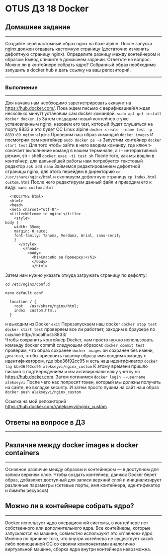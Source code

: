 # OTUS ДЗ 18 Docker

## Домашнее задание
----------------------------------------
Создайте свой кастомный образ nginx на базе alpine. После запуска nginx должен отдавать кастомную страницу (достаточно изменить дефолтную страницу nginx). Определите разницу между контейнером и образом Вывод опишите в домашнем задании. Ответьте на вопрос: Можно ли в контейнере собрать ядро? Собранный образ необходимо запушить в docker hub и дать ссылку на ваш репозиторий.

--------------------------------------------------
### Выполнение
----------------------------------------------------------
Для начала нам необходимо зарегистрировать аккаунт на https://hub.docker.com/. Пока ждем письмо с верификацией(я ждал несколько минут) установим сам docker командой:
``sudo apt-get install docker docker.io``
Затем создадим новый контейнер с уже установленным nginx, назовем его test, который будет слушаться на порту 8833 и это будет ОС Linux alpine
``docker create --name test -p 8833:80 nginx:alpine``
Проверим наш образ командой
``docker images``
И посмотрим сам контейнер
``sudo docker ps -a``
Запустим контейнер
``docker start test``
Для того чтобы зайти в него вводим команду, где ключ t- означает выполнение команд в нашем терминале, а i - интерактивный режим, sh - shell
``docker exec -ti test sh``
После того, как мы вошли в контейнер, для дальнейшей работы нам потребуется текстовый редактор
``apk add nano``
Займемся редактированием дефолтной страницы nginx, для этого перейдем в директорию
``cd /usr/share/nginx/html``
и скопируем дефолтную страницу
``cp index.html custom.html``
После чего редактируем данный файл и приводим его к виду:
``nano custom.html``

      <!DOCTYPE html>
      <html>
      <head>
      <meta charset="utf-8">
      <title>Welcome to nginx!</title>
        <style>
    body {
        width: 35em;
        margin: 0 auto;
        font-family: Tahoma, Verdana, Arial, sans-serif;
        }
          </style>
            </head>
              <body>
                <h1>Спасибо за Проверку!</h1>
                </body>
                </html>

Затем нам нужно указать откуда загружать страницу по дефолту:

``cd /etc/nginx/conf.d ``

``nano default.conf``

      location / {
        root   /usr/share/nginx/html;
        index  custom.html;
      }

и выходим из Docker
``exit``
Перезапускаем наш docker
``docker stop test``
``docker start test``
проверяем все ли работает, заходим в браузере по ссылке http://localhost:8833/ <br>
Чтобы сохранить контейнер Docker, нам просто нужно использовать команду docker commit следующим образом:
``docker commit test``
проверим, что образ сохранен
``docker images``
он сохранен без имени, для того, чтобы присвоить нашему образу имя вводим команду с идентификатором, где bbe36f92cc95 и есть наш идентификатор
``docker tag bbe36f92cc95 alekseyvi/nginx_custom``
К этому времени пришло письмо с подтверждением и мы активировали нашу учетку на https://hub.docker.com. Затем логинимся
``docker login --username alekseyvi``
После чего нас попросят токен, который мы должны получить на сайте, во вкладке security. И затем просто пушим на сайт наш образ
``docker push alekseyvi/nginx_custom``

Ссылка на мой репозиторий https://hub.docker.com/r/alekseyvi/nginx_custom

## Ответы на вопросе в ДЗ
--------------------
## Различие между docker images и docker containers
------------------------------------------------------------------
Основное различие между образом и контейнером — в доступном для записи верхнем слое. Чтобы создать контейнер, движок Docker берет образ, добавляет доступный для записи верхний слой и инициализирует различные параметры (сетевые порты, имя контейнера, идентификатор и лимиты ресурсов).

## Можно ли в контейнере собрать ядро?
-------------------------------------------------
Docker использует ядро операционной системы, в контейнере нет собственного или дополнительного ядра. Все контейнеры, которые запускаются на машине, совместно используют это «главное» ядро. Именно по причине того, что внутри котейнера не существует какой либо полноценной ОС со своими компонентами аналогично виртуальной машине, сборка ядра внутри контейнера невозможна.
